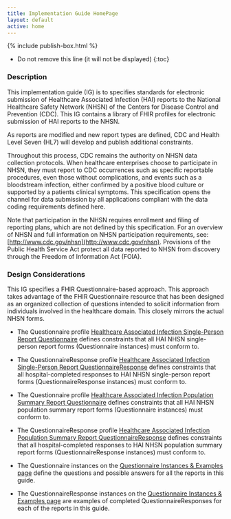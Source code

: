 ```yaml
---
title: Implementation Guide HomePage
layout: default
active: home
---
```


{% include publish-box.html %}

<!-- { :.no_toc } -->

<!-- TOC  the css styling for this is \pages\assets\css\project.css under 'markdown-toc'-->

* Do not remove this line (it will not be displayed)
{:toc}

<!-- end TOC -->

### Description

This implementation guide (IG) is to specifies standards for electronic submission of Healthcare Associated Infection (HAI) reports to the National Healthcare Safety Network (NHSN) of the Centers for Disease Control and Prevention (CDC). This IG contains a library of FHIR profiles for electronic submission of HAI reports to the NHSN.

As reports are modified and new report types are defined, CDC and Health Level Seven (HL7) will develop and publish additional constraints.

Throughout this process, CDC remains the authority on NHSN data collection protocols. When healthcare enterprises choose to participate in NHSN, they must report to CDC occurrences such as specific reportable procedures, even those without complications, and events such as a bloodstream infection, either confirmed by a positive blood culture or supported by a patients clinical symptoms. This specification opens the channel for data submission by all applications compliant with the data coding requirements defined here.

Note that participation in the NHSN requires enrollment and filing of reporting plans, which are not defined by this specification. For an overview of NHSN and full information on NHSN participation requirements, see: [http://www.cdc.gov/nhsn](http://www.cdc.gov/nhsn). Provisions of the Public Health Service Act protect all data reported to NHSN from discovery through the Freedom of Information Act (FOIA).


### Design Considerations

This IG specifies a FHIR Questionnaire-based approach. This approach takes advantage of the FHIR Questionnaire resource that has been designed as an organized collection of questions intended to solicit information from individuals involved in the healthcare domain. This closely mirrors the actual NHSN forms.

* The Questionnaire profile [Healthcare Associated Infection Single-Person Report Questionnaire](StructureDefinition-hai-single-person-report-questionnaire.html) defines constraints that all HAI NHSN single-person report forms (Questionnaire instances) must conform to.

* The QuestionnaireResponse profile [Healthcare Associated Infection Single-Person Report QuestionnaireResponse](StructureDefinition-hai-single-person-report-questionnaire-response.html) defines constraints that all hospital-completed responses to HAI NHSN single-person report forms (QuestionnaireResponse instances) must conform to.

* The Questionnaire profile [Healthcare Associated Infection Population Summary Report Questionnaire](StructureDefinition-hai-population-summary-questionnaire.html) defines constraints that all HAI NHSN population summary report forms (Questionnaire instances) must conform to.

* The QuestionnaireResponse profile [Healthcare Associated Infection Population Summary Report QuestionnaireResponse](StructureDefinition-hai-population-summary-questionnaire-response.html) defines constraints that all hospital-completed responses to HAI NHSN population summary report forms (QuestionnaireResponse instances) must conform to.

* The Questionnaire instances on the [Questionnaire Instances & Examples page](questionnaireInstancesExamples.html) define the questions and possible answers for all the reports in this guide.

* The QuestionnaireResponse instances on the [Questionnaire Instances & Examples page](questionnaireInstancesExamples.html) are examples of completed QuestionnaireResponses for each of the reports in this guide.